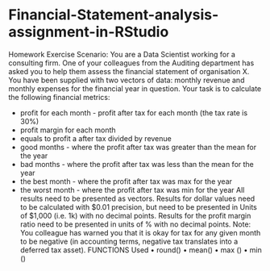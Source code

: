 # Financial-Statement-analysis-assignment-in-RStudio


Homework Exercise
Scenario: You are a Data Scientist working for a consulting firm. One of your colleagues from the Auditing department has asked you to help them assess the financial statement of organisation X. You have been supplied with two vectors of data: monthly revenue and monthly expenses for the financial year in question. Your task is to calculate the following financial metrics: 
- profit for each month - profit after tax for each month (the tax rate is 30%) 
- profit margin for each month 
- equals to profit a after tax divided by revenue 
- good months - where the profit after tax was greater than the mean for the year 
- bad months - where the profit after tax was less than the mean for the year 
- the best month - where the profit after tax was max for the year 
- the worst month - where the profit after tax was min for the year
All results need to be presented as vectors. Results for dollar values need to be calculated with $0.01 precision, but need to be presented in Units of $1,000 (i.e. 1k) with no decimal points. Results for the profit margin ratio need to be presented in units of % with no decimal points. Note: You colleague has warned you that it is okay for tax for any given month to be negative (in accounting terms, negative tax translates into a deferred tax asset).
FUNCTIONS Used
•	round() 
•	mean() 
•	max () 
•	min () 
